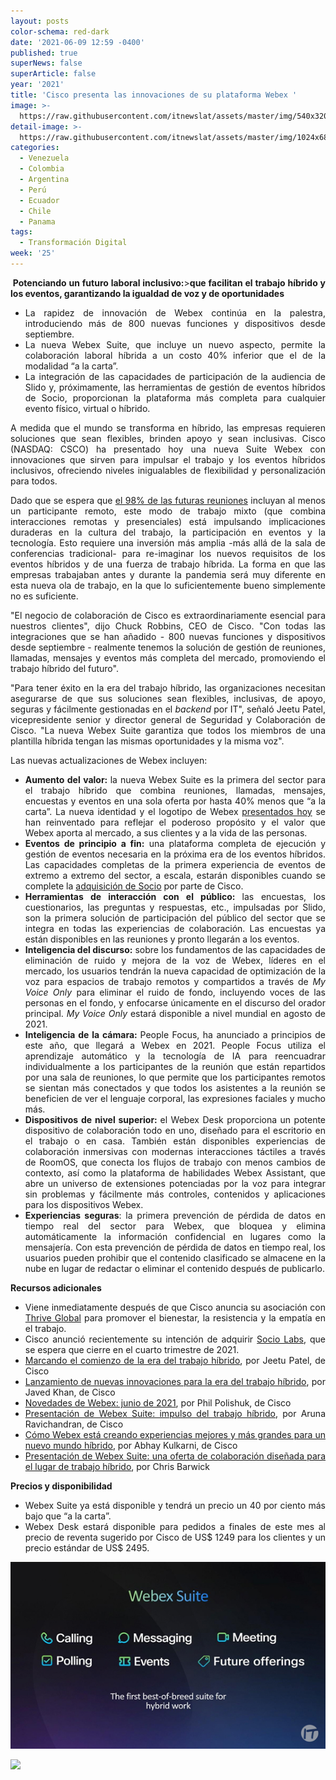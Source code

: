 ```yaml
---
layout: posts
color-schema: red-dark
date: '2021-06-09 12:59 -0400'
published: true
superNews: false
superArticle: false
year: '2021'
title: 'Cisco presenta las innovaciones de su plataforma Webex '
image: >-
  https://raw.githubusercontent.com/itnewslat/assets/master/img/540x320/Webex-Suite-p.jpg
detail-image: >-
  https://raw.githubusercontent.com/itnewslat/assets/master/img/1024x680/Webex-Suite-g.jpg
categories:
  - Venezuela
  - Colombia
  - Argentina
  - Perú
  - Ecuador
  - Chile
  - Panama
tags:
  - Transformación Digital
week: '25'
---
```

<p style="text-align: justify;"><strong> </strong><strong>Potenciando un futuro laboral inclusivo:</strong>><strong>que facilitan el trabajo híbrido y los eventos, garantizando la igualdad de voz y de oportunidades</strong></p>

<ul style="text-align: justify;">
	<li>La rapidez de innovación de Webex continúa en la palestra, introduciendo más de 800 nuevas funciones y dispositivos desde septiembre.</li>
	<li>La nueva Webex Suite, que incluye un nuevo aspecto, permite la colaboración laboral híbrida a un costo 40% inferior que el de la modalidad “a la carta”.</li>
	<li>La integración de las capacidades de participación de la audiencia de Slido y, próximamente, las herramientas de gestión de eventos híbridos de Socio, proporcionan la plataforma más completa para cualquier evento físico, virtual o híbrido.</li>
</ul>
<p style="text-align: justify;">A medida que el mundo se transforma en híbrido, las empresas requieren soluciones que sean flexibles, brinden apoyo y sean inclusivas. Cisco (NASDAQ: CSCO) ha presentado hoy una nueva Suite Webex con innovaciones que sirven para impulsar el trabajo y los eventos híbridos inclusivos, ofreciendo niveles inigualables de flexibilidad y personalización para todos.</p>
<p style="text-align: justify;">Dado que se espera que <a href="https://www.cisco.com/c/en/us/products/collaboration-endpoints/workforce-survey-2020.html">el 98% de las futuras reuniones</a> incluyan al menos un participante remoto, este modo de trabajo mixto (que combina interacciones remotas y presenciales) está impulsando implicaciones duraderas en la cultura del trabajo, la participación en eventos y la tecnología. Esto requiere una inversión más amplia -más allá de la sala de conferencias tradicional- para re-imaginar los nuevos requisitos de los eventos híbridos y de una fuerza de trabajo híbrida. La forma en que las empresas trabajaban antes y durante la pandemia será muy diferente en esta nueva ola de trabajo, en la que lo suficientemente bueno simplemente no es suficiente.</p>
<p style="text-align: justify;">"El negocio de colaboración de Cisco es extraordinariamente esencial para nuestros clientes", dijo Chuck Robbins, CEO de Cisco. "Con todas las integraciones que se han añadido - 800 nuevas funciones y dispositivos desde septiembre - realmente tenemos la solución de gestión de reuniones, llamadas, mensajes y eventos más completa del mercado, promoviendo el trabajo híbrido del futuro".</p>
<p style="text-align: justify;">"Para tener éxito en la era del trabajo híbrido, las organizaciones necesitan asegurarse de que sus soluciones sean flexibles, inclusivas, de apoyo, seguras y fácilmente gestionadas en el <em>backend</em> por IT", señaló Jeetu Patel, vicepresidente senior y director general de Seguridad y Colaboración de Cisco. "La nueva Webex Suite garantiza que todos los miembros de una plantilla híbrida tengan las mismas oportunidades y la misma voz".</p>
<p style="text-align: justify;">Las nuevas actualizaciones de Webex incluyen:</p>

<ul style="text-align: justify;">
	<li><strong>Aumento del valor: </strong>la nueva Webex Suite es la primera del sector para el trabajo híbrido que combina reuniones, llamadas, mensajes, encuestas y eventos en una sola oferta por hasta 40% menos que “a la carta”. La nueva identidad y el logotipo de Webex <a href="https://blog.webex.com/video-conferencing/webex-poised-to-capture-market-leadership?utm_medium=Owned&amp;utm_source=CDC&amp;utm_channel=PR&amp;utm_campaign=Launch_FY21_June&amp;team=WW">presentados hoy</a> se han reinventado para reflejar el poderoso propósito y el valor que Webex aporta al mercado, a sus clientes y a la vida de las personas.</li>
	<li><strong>Eventos de principio a fin:</strong> una plataforma completa de ejecución y gestión de eventos necesaria en la próxima era de los eventos híbridos. Las capacidades completas de la primera experiencia de eventos de extremo a extremo del sector, a escala, estarán disponibles cuando se complete la <a href="https://blogs.cisco.com/collaboration/cisco-collab-blog-5-12-21">adquisición de Socio</a> por parte de Cisco.</li>
	<li><strong>Herramientas de interacción con el público: </strong>las encuestas, los cuestionarios, las preguntas y respuestas, etc., impulsadas por Slido, son la primera solución de participación del público del sector que se integra en todas las experiencias de colaboración. Las encuestas ya están disponibles en las reuniones y pronto llegarán a los eventos.</li>
	<li><strong>Inteligencia del discurso:</strong> sobre los fundamentos de las capacidades de eliminación de ruido y mejora de la voz de Webex, líderes en el mercado, los usuarios tendrán la nueva capacidad de optimización de la voz para espacios de trabajo remotos y compartidos a través de <em>My Voice Only</em> para eliminar el ruido de fondo, incluyendo voces de las personas en el fondo, y enfocarse únicamente en el discurso del orador principal. <em>My Voice Only</em> estará disponible a nivel mundial en agosto de 2021.</li>
	<li><strong>Inteligencia de la cámara: </strong>People Focus, ha anunciado a principios de este año, que llegará a Webex en 2021. People Focus utiliza el aprendizaje automático y la tecnología de IA para reencuadrar individualmente a los participantes de la reunión que están repartidos por una sala de reuniones, lo que permite que los participantes remotos se sientan más conectados y que todos los asistentes a la reunión se beneficien de ver el lenguaje corporal, las expresiones faciales y mucho más.</li>
	<li><strong>Dispositivos de nivel superior: </strong>el Webex Desk proporciona un potente dispositivo de colaboración todo en uno, diseñado para el escritorio en el trabajo o en casa. También están disponibles experiencias de colaboración inmersivas con modernas interacciones táctiles a través de RoomOS, que conecta los flujos de trabajo con menos cambios de contexto, así como la plataforma de habilidades Webex Assistant, que abre un universo de extensiones potenciadas por la voz para integrar sin problemas y fácilmente más controles, contenidos y aplicaciones para los dispositivos Webex.</li>
	<li><strong>Experiencias seguras</strong>: la primera prevención de pérdida de datos en tiempo real del sector para Webex, que bloquea y elimina automáticamente la información confidencial en lugares como la mensajería. Con esta prevención de pérdida de datos en tiempo real, los usuarios pueden prohibir que el contenido clasificado se almacene en la nube en lugar de redactar o eliminar el contenido después de publicarlo.</li>
</ul>
<p style="text-align: justify;"><strong>Recursos adicionales</strong></p>

<ul style="text-align: justify;">
	<li>Viene inmediatamente después de que Cisco anuncia su asociación con <a href="https://newsroom.cisco.com/feature-content?type=webcontent&amp;articleId=2169373">Thrive Global</a> para promover el bienestar, la resistencia y la empatía en el trabajo.</li>
	<li>Cisco anunció recientemente su intención de adquirir <a href="https://newsroom.cisco.com/press-release-content?type=webcontent&amp;articleId=2160121">Socio Labs</a>, que se espera que cierre en el cuarto trimestre de 2021.</li>
	<li><a href="https://blog.webex.com/hybrid-work/ushering-in-the-era-of-hybrid-work">Marcando el comienzo de la era del trabajo híbrido</a>, por Jeetu Patel, de Cisco</li>
	<li><a href="https://blog.webex.com/video-conferencing/hybrid-work-made-real?utm_medium=Owned&amp;utm_source=CDC&amp;utm_channel=PR&amp;utm_campaign=Launch_FY21_June&amp;team=WW">Lanzamiento de nuevas innovaciones para la era del trabajo híbrido</a>, por Javed Khan, de Cisco</li>
	<li><a href="https://blog.webex.com/video-conferencing/whats-new-in-webex-june-2021?utm_medium=Owned&amp;utm_source=CDC&amp;utm_channel=PR&amp;utm_campaign=Launch_FY21_June&amp;team=WW">Novedades de Webex: junio de 2021</a>, por Phil Polishuk, de Cisco</li>
	<li><a href="https://blog.webex.com/video-conferencing/webex-poised-to-capture-market-leadership?utm_medium=Owned&amp;utm_source=CDC&amp;utm_channel=PR&amp;utm_campaign=Launch_FY21_June&amp;team=WW">Presentación de Webex Suite: impulso del trabajo híbrido</a>, por Aruna Ravichandran, de Cisco</li>
	<li><a href="https://blog.webex.com/hybrid-work/how-webex-is-creating-bigger-and-better-experiences-for-a-new-hybrid-world?utm_medium=Owned&amp;utm_source=CDC&amp;utm_channel=PR&amp;utm_campaign=Launch_FY21_June&amp;team=WW">Cómo Webex está creando experiencias mejores y más grandes para un nuevo mundo híbrido</a>, por Abhay Kulkarni, de Cisco</li>
	<li><a href="https://blog.webex.com/hybrid-work/introducing-the-webex-suite-a-collaboration-offer-designed-for-the-hybrid-workplace">Presentación de Webex Suite: una oferta de colaboración diseñada para el lugar de trabajo híbrido</a>, por Chris Barwick</li>
</ul>
<p style="text-align: justify;"><strong>Precios y disponibilidad</strong></p>

<ul>
	<li style="text-align: justify;">Webex Suite ya está disponible y tendrá un precio un 40 por ciento más bajo que “a la carta”.</li>
	<li style="text-align: justify;">Webex Desk estará disponible para pedidos a finales de este mes al precio de reventa sugerido por Cisco de US$ 1249 para los clientes y un precio estándar de US$ 2495.</li>
</ul>

![](https://raw.githubusercontent.com/itnewslat/assets/master/img/540x320/Webex-Suite-p.jpg)

<img src="https://tracker.metricool.com/c3po.jpg?hash=56f88a41e39ab42c063cc51676587a04"/>